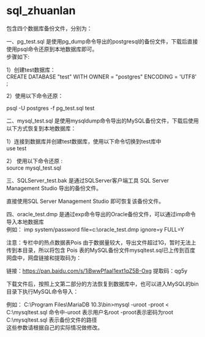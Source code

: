 # sql_zhuanlan
包含四个数据库备份文件，分别为：

一、pg_test.sql 是使用pg_dump命令导出的postgresql的备份文件，下载后直接使用psql命令还原到本地数据库即可。  
步骤如下:    

1）创建test数据库：   
CREATE DATABASE "test"
WITH
  OWNER = "postgres"
  ENCODING = 'UTF8'
;   

2）使用以下命令还原：

psql -U postgres -f  pg_test.sql test  

二、mysql_test.sql   是使用mysqldump命令导出的MySQL备份文件，下载后使用以下方式恢复到本地数据库：  

1）连接到数据库并创建test数据库，使用以下命令切换到test库中  
      use test   
      
2） 使用以下命令还原 :  
   source mysql_test.sql  

三、SQLServer_test.bak 是通过SQLServer客户端工具 SQL Server Management Studio 导出的备份文件。

直接使用SQL Server Management Studio 即可恢复该备份文件。


四、oracle_test.dmp 是通过exp命令导出的Oracle备份文件，可以通过imp命令导入本地数据库   
例如：
imp system/password file=c:\oracle_test.dmp ignore=y FULL=Y


注意：专栏中的热点数据表Pois 由于数据量较大，导出文件超过1G，暂时无法上传到本目录，所以将包含 Pois 表的MySQL备份文件mysqltest.sql已上传到百度网盘中，网盘链接和提取码为：

链接：https://pan.baidu.com/s/1iBwwPfaaI1ext1qZ5B-Oxg 
提取码：qg5y 

下载文件后，按照上文第二部分的方法恢复到数据库中，也可以进入MySQL的bin目录下执行MySQL命令导入：

例如：  C:\Program Files\MariaDB 10.3\bin>mysql -uroot -proot  < C:\mysqltest.sql
命令中-uroot 表示用户名root 
-proot表示密码为root  
C:\mysqltest.sql 表示备份文件的路径  
这些参数请根据自己的实际情况做修改。

